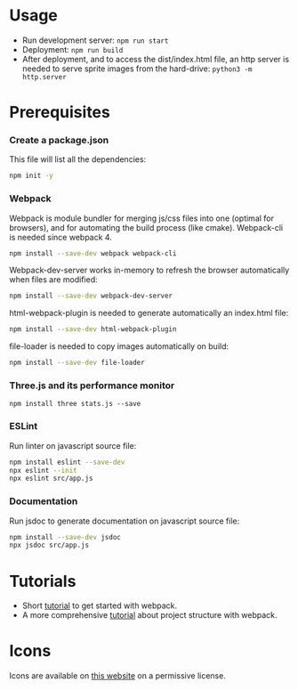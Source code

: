 # Usage
- Run development server: `npm run start`
- Deployment: `npm run build`
- After deployment, and to access the dist/index.html file, an http server is needed to serve sprite images from the hard-drive: `python3 -m http.server`


# Prerequisites
### Create a package.json
This file will list all the dependencies:

```bash
npm init -y
```

### Webpack
Webpack is module bundler for merging js/css files into one (optimal for browsers), and for automating the build process (like cmake). Webpack-cli is needed since webpack 4.

```bash
npm install --save-dev webpack webpack-cli
```

Webpack-dev-server works in-memory to refresh the browser automatically when files are modified:

```bash
npm install --save-dev webpack-dev-server
```

html-webpack-plugin is needed to generate automatically an index.html file:

```bash
npm install --save-dev html-webpack-plugin
```

file-loader is needed to copy images automatically on build:

```bash
npm install --save-dev file-loader
```

### Three.js and its performance monitor
```
npm install three stats.js --save
```

### ESLint
Run linter on javascript source file:

```bash
npm install eslint --save-dev
npx eslint --init
npx eslint src/app.js
```

### Documentation
Run jsdoc to generate documentation on javascript source file:

```bash
npm install --save-dev jsdoc
npx jsdoc src/app.js
```


# Tutorials
- Short [tutorial][1] to get started with webpack.
- A more comprehensive [tutorial][2] about project structure with webpack.

[1]: https://medium.com/@yakubova92/intro-to-webpack-46e8862d6627
[2]: https://hackernoon.com/webpack-the-basics-2712a7ad640b


# Icons
Icons are available on [this website][4] on a permissive license.

[4]: https://iconify.design/icon-sets/
